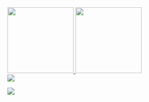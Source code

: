 <div>
  <a href="https://github.com/albinomatheus">
  <img height="150em" src="https://github-readme-stats.vercel.app/api?username=albinomatheus&show_icons=true&theme=dracula&include_all_commits=true&count_private=true"/>
  <img height="150em" src="https://github-readme-stats.vercel.app/api/top-langs/?username=albinomatheus&layout=compact&langs_count=7&theme=dracula"/>
</div>

<div> 
  <a href = "mailto:albino@alumni.usp.br"><img src="https://img.shields.io/badge/-Gmail-%23333?style=for-the-badge&logo=gmail&logoColor=white" target="_blank"></a>
</div>
 
  ![](https://img.shields.io/twitter/follow/albinomatheus?style=for-the-badge)

